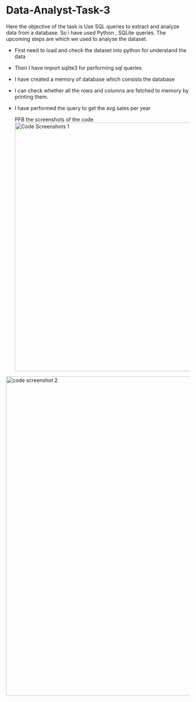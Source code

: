 # Data-Analyst-Task-3

Here the objective of the task is Use SQL queries to extract and analyze data from a database. So i have used Python , SQLite queries. The upcoming steps are which we used to analyse the dataset.

* First need to load and check the dataset into python for understand the data
* Then I have import sqlite3 for performing sql queries
* I have created a memory of database which consists the database
* I can check whether all the rows and columns are fetched to memory by printing them.
* I have performed the query to get the avg sales per year

  PFB the screenshots of the code<img width="679" alt="Code Screenshots 1" src="https://github.com/user-attachments/assets/018e21a6-3194-4a0b-9401-9d7194ca7378" />
<img width="872" alt="code screenshot 2" src="https://github.com/user-attachments/assets/40632c3f-2d0e-4fa1-93d0-0bf42b601b4b" />
